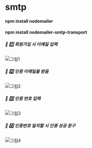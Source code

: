 # smtp

#### npm install nodemailer

#### npm install nodemailer-smtp-transport

##### :star2: :one: 회원가입 시 이메일 입력

![그림1](https://user-images.githubusercontent.com/58697091/85954746-91d30900-b9b4-11ea-9640-dc6e6c95febe.png)

##### :star2: :two: 인증 이메일을 받음
![그림2](https://user-images.githubusercontent.com/58697091/85954748-95ff2680-b9b4-11ea-9f57-0c1b61340240.png)

##### :star2: :three: 인증 번호 입력
![그림3](https://user-images.githubusercontent.com/58697091/85954749-97305380-b9b4-11ea-91ed-319a8c94e26d.jpg)

##### :star2: :four: 인증번호 일치할 시 인증 성공 문구
![그림4](https://user-images.githubusercontent.com/58697091/85954750-97c8ea00-b9b4-11ea-96af-46e3646f715c.jpg)
